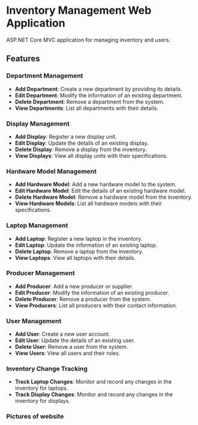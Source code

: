 # Inventory Management Web Application
ASP.NET Core MVC application for managing inventory and users. 

## Features

### Department Management
- **Add Department**: Create a new department by providing its details.
- **Edit Department**: Modify the information of an existing department.
- **Delete Department**: Remove a department from the system.
- **View Departments**: List all departments with their details.

### Display Management
- **Add Display**: Register a new display unit.
- **Edit Display**: Update the details of an existing display.
- **Delete Display**: Remove a display from the inventory.
- **View Displays**: View all display units with their specifications.

### Hardware Model Management
- **Add Hardware Model**: Add a new hardware model to the system.
- **Edit Hardware Model**: Edit the details of an existing hardware model.
- **Delete Hardware Model**: Remove a hardware model from the inventory.
- **View Hardware Models**: List all hardware models with their specifications.

### Laptop Management
- **Add Laptop**: Register a new laptop in the inventory.
- **Edit Laptop**: Update the information of an existing laptop.
- **Delete Laptop**: Remove a laptop from the inventory.
- **View Laptops**: View all laptops with their details.

### Producer Management
- **Add Producer**: Add a new producer or supplier.
- **Edit Producer**: Modify the information of an existing producer.
- **Delete Producer**: Remove a producer from the system.
- **View Producers**: List all producers with their contact information.

### User Management
- **Add User**: Create a new user account.
- **Edit User**: Update the details of an existing user.
- **Delete User**: Remove a user from the system.
- **View Users**: View all users and their roles.

### Inventory Change Tracking
- **Track Laptop Changes**: Monitor and record any changes in the inventory for laptops.
- **Track Display Changes**: Monitor and record any changes in the inventory for displays.

### Pictures of website
